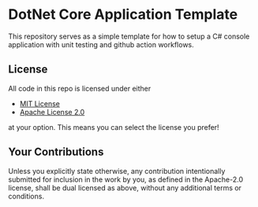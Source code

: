 ﻿# DotNet Core Application Template

This repository serves as a simple template for how to setup a C# console application with unit testing and github action workflows.

## License

All code in this repo is licensed under either 
- [MIT License](LICENSE-MIT)
- [Apache License 2.0](LICENSE-APACHE)

at your option.
This means you can select the license you prefer!

## Your Contributions

Unless you explicitly state otherwise, any contribution intentionally submitted for inclusion in the work by you, as defined in the Apache-2.0 license, shall be dual licensed as above, without any additional terms or conditions.